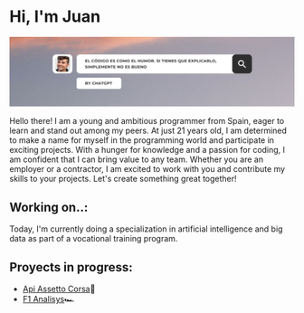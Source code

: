 # Hi, I'm Juan

![Descripción de la imagen](/images/banner.png)

Hello there! I am a young and ambitious programmer from Spain, eager to learn and stand out among my peers. At just 21 years old, I am determined to make a name for myself in the programming world and participate in exciting projects. With a hunger for knowledge and a passion for coding, I am confident that I can bring value to any team. Whether you are an employer or a contractor, I am excited to work with you and contribute my skills to your projects. Let's create something great together!

## Working on..:

Today, I'm currently doing a specialization in artificial intelligence and big data as part of a vocational training program.

## Proyects in progress:

- [Api Assetto Corsa](https://github.com/Maxbleu/FrontedApiAssetoCorsa)🚗
- [F1 Analisys](https://github.com/Maxbleu/F1Analisys)🏎️
